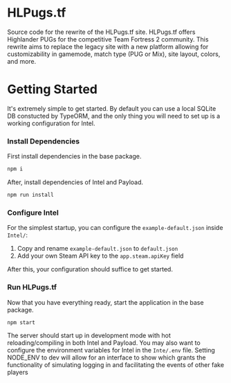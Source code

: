 # HLPugs.tf

Source code for the rewrite of the HLPugs.tf site. HLPugs.tf offers Highlander PUGs for the competitive Team Fortress 2 community. This rewrite aims to replace the legacy site with a new platform allowing for customizability in gamemode, match type (PUG or Mix), site layout, colors, and more.

# Getting Started

It's extremely simple to get started. By default you can use a local SQLite DB constucted by TypeORM, and the only thing you will need to set up is a working configuration for Intel.

### Install Dependencies

First install dependencies in the base package.

```bash
npm i
```

After, install dependencies of Intel and Payload.

```bash
npm run install
```

### Configure Intel

For the simplest startup, you can configure the `example-default.json` inside `Intel/`:

1. Copy and rename `example-default.json` to `default.json`
2. Add your own Steam API key to the `app.steam.apiKey` field

After this, your configuration should suffice to get started.

### Run HLPugs.tf

Now that you have everything ready, start the application in the base package.

```bash
npm start
```

The server should start up in development mode with hot reloading/compiling in both Intel and Payload. You may also want to configure the environment variables for Intel in the `Inte/.env` file. Setting NODE_ENV to dev will allow for an interface to show which grants the functionality of simulating logging in and facilitating the events of other fake players
